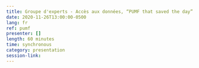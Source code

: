 ```yaml
---
title: Groupe d'experts - Accès aux données, “PUMF that saved the day”
date: 2020-11-26T13:00:00-0500
lang: fr
ref: pumf
presenter: []
length: 60 minutes
time: synchronous
category: presentation
session-link:
---
```


